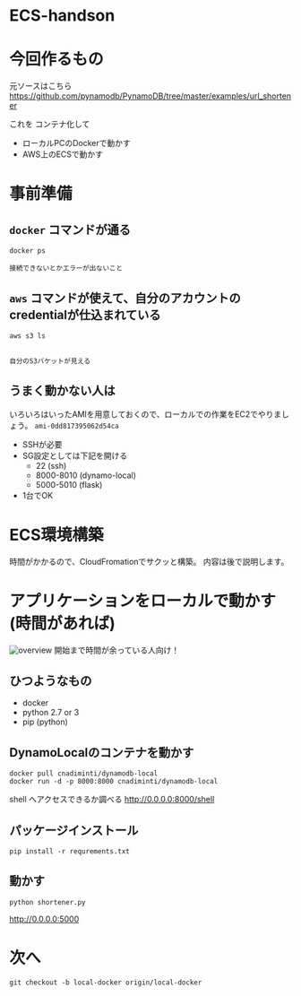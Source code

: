 ECS-handson
====

# 今回作るもの
元ソースはこちら
https://github.com/pynamodb/PynamoDB/tree/master/examples/url_shortener

これを コンテナ化して

- ローカルPCのDockerで動かす
- AWS上のECSで動かす

# 事前準備
## `docker` コマンドが通る
```
docker ps

接続できないとかエラーが出ないこと
```

## `aws` コマンドが使えて、自分のアカウントのcredentialが仕込まれている
```
aws s3 ls


自分のS3バケットが見える
```

## うまく動かない人は
いろいろはいったAMIを用意しておくので、ローカルでの作業をEC2でやりましょう。
`ami-0dd817395062d54ca`

- SSHが必要
- SG設定としては下記を開ける
  - 22 (ssh)
  - 8000-8010 (dynamo-local)
  - 5000-5010 (flask)
- 1台でOK

# ECS環境構築
時間がかかるので、CloudFromationでサクッと構築。
内容は後で説明します。


# アプリケーションをローカルで動かす (時間があれば)
![overview](https://raw.githubusercontent.com/h-imaoka/ecs-handson/images/images/local.png)
開始まで時間が余っている人向け！

## ひつようなもの
- docker
- python 2.7 or 3
- pip (python)

## DynamoLocalのコンテナを動かす
```
docker pull cnadiminti/dynamodb-local
docker run -d -p 8000:8000 cnadiminti/dynamodb-local
```

shell へアクセスできるか調べる
http://0.0.0.0:8000/shell

## パッケージインストール
`pip install -r requrements.txt`

## 動かす
`python shortener.py`

http://0.0.0.0:5000

# 次へ

`git checkout -b local-docker origin/local-docker`

